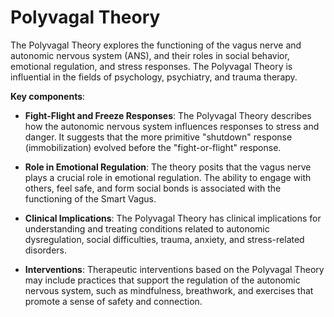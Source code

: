 # Polyvagal Theory

The Polyvagal Theory explores the functioning of the vagus nerve and autonomic nervous system (ANS), and their roles in social behavior, emotional regulation, and stress responses. The Polyvagal Theory is influential in the fields of psychology, psychiatry, and trauma therapy.

**Key components**:

* **Fight-Flight and Freeze Responses**: The Polyvagal Theory describes how the autonomic nervous system influences responses to stress and danger. It suggests that the more primitive "shutdown" response (immobilization) evolved before the "fight-or-flight" response.

* **Role in Emotional Regulation**: The theory posits that the vagus nerve plays a crucial role in emotional regulation. The ability to engage with others, feel safe, and form social bonds is associated with the functioning of the Smart Vagus.

* **Clinical Implications**: The Polyvagal Theory has clinical implications for understanding and treating conditions related to autonomic dysregulation, social difficulties, trauma, anxiety, and stress-related disorders.

* **Interventions**: Therapeutic interventions based on the Polyvagal Theory may include practices that support the regulation of the autonomic nervous system, such as mindfulness, breathwork, and exercises that promote a sense of safety and connection.
